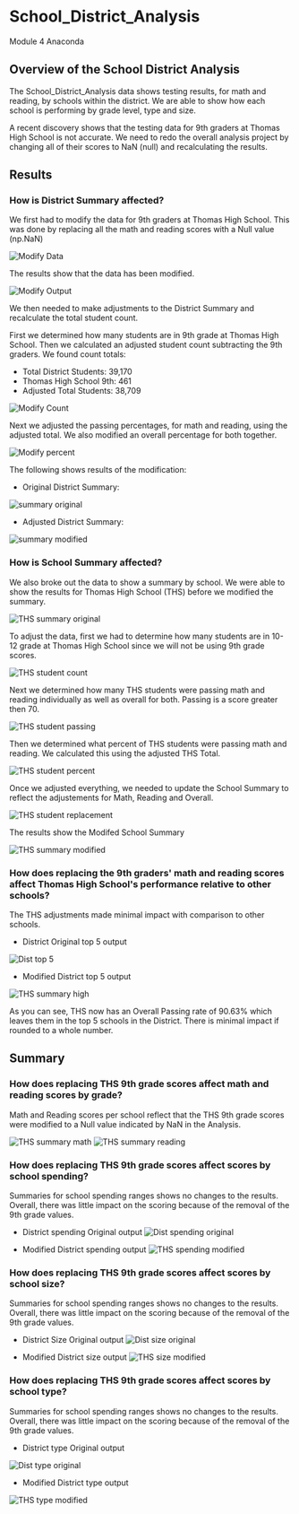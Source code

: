 # School_District_Analysis
Module 4 Anaconda

## Overview of the School District Analysis

The School_District_Analysis data shows testing results, for math and reading, by schools within the district.  We are able to show how each school is performing by grade level, type and size.

A recent discovery shows that the testing data for 9th graders at Thomas High School is not accurate.  We need to redo the overall analysis project by changing all of their scores to NaN (null) and recalculating the results.




## Results

### How is District Summary affected?

We first had to modify the data for 9th graders at Thomas High School.  This was done by replacing all the math and reading scores with a Null value (np.NaN)

![Modify Data](https://github.com/ckbauman/School_District_Analysis/blob/main/Modify_Data_1-4.png)

The results show that the data has been modified.

![Modify Output](https://github.com/ckbauman/School_District_Analysis/blob/main/Modify_Data_Output.png)

We then needed to make adjustments to the District Summary and recalculate the total student count.

First we determined how many students are in 9th grade at Thomas High School.  Then we calculated an adjusted student count subtracting the 9th graders.  We found count totals:

- Total District Students: 39,170
- Thomas High School 9th:  461
- Adjusted Total Students: 38,709

![Modify Count](https://github.com/ckbauman/School_District_Analysis/blob/main/Modify_Student_Count.png)

Next we adjusted the passing percentages, for math and reading, using the adjusted total.  We also modified an overall percentage for both together.


![Modify percent](https://github.com/ckbauman/School_District_Analysis/blob/main/Modify_Student_Percent.png)

The following shows results of the modification:

- Original District Summary:

![summary original](https://github.com/ckbauman/School_District_Analysis/blob/main/Dist_Summary_original.png)


- Adjusted District Summary:

![summary modified](https://github.com/ckbauman/School_District_Analysis/blob/main/Dist_Summary_modified.png)


### How is School Summary affected?

We also broke out the data to show a summary by school.  We were able to show the results for Thomas High School (THS) before we modified the summary.

![THS summary original](https://github.com/ckbauman/School_District_Analysis/blob/main/THS_summary_original.png)

To adjust the data, first we had to determine how many students are in 10-12 grade at Thomas High School since we will not be using 9th grade scores.

![THS student count](https://github.com/ckbauman/School_District_Analysis/blob/main/THS_student_count.png)

Next we determined how many THS students were passing math and reading individually as well as overall for both.  Passing is a score greater then 70.

![THS student passing](https://github.com/ckbauman/School_District_Analysis/blob/main/THS_student_passing.png)

Then we determined what percent of THS students were passing math and reading.  We calculated this using the adjusted THS Total.

![THS student percent](https://github.com/ckbauman/School_District_Analysis/blob/main/THS_Student_Percent.png)

Once we adjusted everything, we needed to update the School Summary to reflect the adjustements for Math, Reading and Overall.

![THS student replacement](https://github.com/ckbauman/School_District_Analysis/blob/main/THS_student_replacement.png)

The results show the Modifed School Summary

![THS summary modified](https://github.com/ckbauman/School_District_Analysis/blob/main/THS_summary_modified.png)

### How does replacing the 9th graders' math and reading scores affect Thomas High School's performance relative to other schools?

The THS adjustments made minimal impact with comparison to other schools.

- District Original top 5 output

![Dist top 5](https://github.com/ckbauman/School_District_Analysis/blob/main/Dist_top_5.png)

- Modified District top 5 output

![THS summary high](https://github.com/ckbauman/School_District_Analysis/blob/main/THS_summary_high.png)

As you can see, THS now has an Overall Passing rate of 90.63% which leaves them in the top 5 schools in the District.  There is minimal impact if rounded to a whole number.

## Summary

### How does replacing THS 9th grade scores affect math and reading scores by grade?

Math and Reading scores per school reflect that the THS 9th grade scores were modified to a Null value indicated by NaN in the Analysis.

![THS summary math](https://github.com/ckbauman/School_District_Analysis/blob/main/THS_summary_math.png)
![THS summary reading](https://github.com/ckbauman/School_District_Analysis/blob/main/THS_summary_reading.png)


### How does replacing THS 9th grade scores affect scores by school spending?

Summaries for school spending ranges shows no changes to the results.  Overall, there was little impact on the scoring because of the removal of the 9th grade values.

- District spending Original output
![Dist spending original](https://github.com/ckbauman/School_District_Analysis/blob/main/Dist_spending_original.png)

- Modified District spending output
![THS spending modified](https://github.com/ckbauman/School_District_Analysis/blob/main/THS_spending_modified.png)

### How does replacing THS 9th grade scores affect scores by school size?

Summaries for school spending ranges shows no changes to the results.  Overall, there was little impact on the scoring because of the removal of the 9th grade values.

- District Size Original output
![Dist size original](https://github.com/ckbauman/School_District_Analysis/blob/main/Dist_size_original.png)

- Modified District size output
![THS size modified](https://github.com/ckbauman/School_District_Analysis/blob/main/THS_size_modified.png)


### How does replacing THS 9th grade scores affect scores by school type?

Summaries for school spending ranges shows no changes to the results.  Overall, there was little impact on the scoring because of the removal of the 9th grade values.

- District type Original output

![Dist type original](https://github.com/ckbauman/School_District_Analysis/blob/main/Dist_type_originial.png)

- Modified District type output

![THS type modified](https://github.com/ckbauman/School_District_Analysis/blob/main/THS_type_modified.png)

